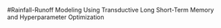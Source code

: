 #Rainfall-Runoff Modeling Using Transductive Long Short-Term Memory and Hyperparameter Optimization
